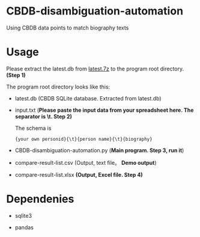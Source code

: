 # CBDB-disambiguation-automation
Using CBDB data points to match biography texts

# Usage
Please extract the latest.db from [latest.7z](https://github.com/cbdb-project/cbdb_sqlite/blob/master/latest.7z) to the program root directory. **(Step 1)**

The program root directory looks like this:

- latest.db (CBDB SQLite database. Extracted from latest.db)

- input.txt (**Please paste the input data from your spreadsheet here. The separator is \t. Step 2)**

  The schema is
  ```
  {your own personid}{\t}{person name}{\t}{biography}
  ```
  
- CBDB-disambiguation-automation.py (**Main program. Step 3, run it**)

- compare-result-list.csv (Output, text file。 **Demo output**)

- compare-result-list.xlsx **(Output, Excel file. Step 4)**

# Dependenies

- sqlite3
  
- pandas
